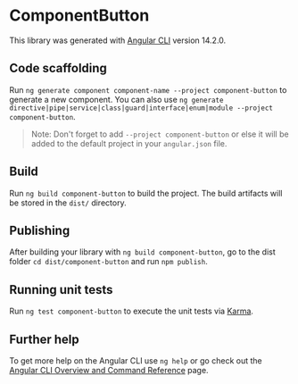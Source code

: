 # ComponentButton

This library was generated with [Angular CLI](https://github.com/angular/angular-cli) version 14.2.0.

## Code scaffolding

Run `ng generate component component-name --project component-button` to generate a new component. You can also use `ng generate directive|pipe|service|class|guard|interface|enum|module --project component-button`.
> Note: Don't forget to add `--project component-button` or else it will be added to the default project in your `angular.json` file. 

## Build

Run `ng build component-button` to build the project. The build artifacts will be stored in the `dist/` directory.

## Publishing

After building your library with `ng build component-button`, go to the dist folder `cd dist/component-button` and run `npm publish`.

## Running unit tests

Run `ng test component-button` to execute the unit tests via [Karma](https://karma-runner.github.io).

## Further help

To get more help on the Angular CLI use `ng help` or go check out the [Angular CLI Overview and Command Reference](https://angular.io/cli) page.
